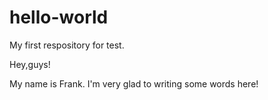 # hello-world
My first respository for test.

Hey,guys!

My name is Frank.
I'm very glad to writing some words here!
